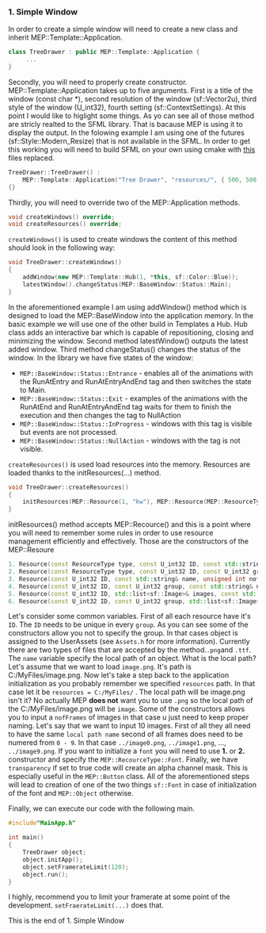 ### 1. Simple Window
In order to create a simple window will need to create a new class and inherit MEP::Template::Application. 
``` cpp
class TreeDrawer : public MEP::Template::Application {
     ...
}
```
Secondly, you will need to properly create constructor. MEP::Template::Application takes up to five arguments.
First is a title of the window (const char *), second resolution of the window (sf::Vector2u), third style of the window (U_int32), fourth setting (sf::ContextSettings). At this point I would like to higlight some things. As yo can see all of those method are stricly realted to the SFML library. That is bacause MEP is using it to display the output. In the folowing example I am using one of the futures (sf::Style::Modern_Resize) that is not available in the SFML. In order to get this working you will need to build SFML on your own using cmake with [this](https://github.com/Middle-Europe-Productions/MEP/tree/master/SFML_2.5.1_Changes) files replaced.
``` cpp
TreeDrawer::TreeDrawer() :
	MEP::Template::Application("Tree Drawer", "resources/", { 500, 500 }, sf::Style::Modern_Resize)
{}
```
Thirdly, you will need to override two of the MEP::Application methods.
```cpp
void createWindows() override;
void createResources() override;
```
```createWindows()``` is used to create windows the content of this method should look in the following way:
``` cpp
void TreeDrawer::createWindows()
{
    addWindow(new MEP::Template::Hub(1, *this, sf::Color::Blue));
    latestWindow().changeStatus(MEP::BaseWindow::Status::Main);
}
```
In the aforementioned example I am using addWindow() method which is designed to load the MEP::BaseWindow into the application memory. In the basic example we will use one of the other build in Templates a Hub. Hub class adds an interactive bar which is capable of repositioning, closing and minimizing the window. Second method latestWindow() outputs the latest added window. Third method changeStatus() changes the status of the window. In the library we have five states of the window:
 - ```MEP::BaseWindow::Status::Entrance``` - enables all of the animations with the RunAtEntry and RunAtEntryAndEnd tag and then switches the state to Main.
- ```MEP::BaseWindow::Status::Exit``` - examples of the animations with the RunAtEnd and RunAtEntryAndEnd tag waits for them to finish the execution and then changes the tag to NullAction
- ```MEP::BaseWindow::Status::InProgress``` - windows with this tag is visible but events are not processed.
- ```MEP::BaseWindow::Status::NullAction``` - windows with the tag is not visible.

```createResources()``` is used load resources into the memory. Resources are loaded thanks to the initResources(...) method.
``` cpp
void TreeDrawer::createResources()
{
    initResources(MEP::Resource(1, "kw"), MEP::Resource(MEP::ResourceType::Font, 1, "Arialn.ttf"));
}
```
initResources() method accepts MEP::Recource() and this is a point where you will need to remember some rules in order to use resource management efficiently and effectively. Those are the constructors of the MEP::Resoure
```cpp
1. Resource(const ResourceType type, const U_int32 ID, const std::string& name, unsigned int nofFrames = 1, bool transparency = false) :
2. Resource(const ResourceType type, const U_int32 ID, const U_int32 group, const std::string& name, unsigned int nofFrames = 1, bool transparency = false) :
3. Resource(const U_int32 ID, const std::string& name, unsigned int nofFrames = 1, bool transparency = false) :
4. Resource(const U_int32 ID, const U_int32 group, const std::string& name, unsigned int nofFrames = 1, bool transparency = false) :
5. Resource(const U_int32 ID, std::list<sf::Image>& images, const std::string& name, bool transparency = false) :
6. Resource(const U_int32 ID, const U_int32 group, std::list<sf::Image>& images, const std::string& name, bool transparency = false) :
```	
Let's consider some common variables. First of all each resource have it's ```ID```. The ```ID``` needs to be unique in every ```group```. As you can see some of the constructors allow you not to specify the group. In that cases object is assigned to the UserAssets (see ```Assets.h``` for more information). Currently there are two types of files that are accepted by the method.```.png```and ```.ttf```. The ```name``` variable specify the local path of an object. What is the local path? Let's assume that we want to load ```image.png```. It's path is C:/MyFiles/image.png. Now let's take a step back to the application initialization as you probably remember we specified ```resources``` path. In that case let it be ```resources = C:/MyFiles/``` . The local path will be image.png isn't it? No actually MEP **does not** want you to use ```.png``` so the local path of the C:/MyFiles/image.png will be ```image```. Some of the constructors allows you to input a ```nofFrames``` of images in that case u just need to keep proper naming. Let's say that we want to input 10 images. First of all they all need to have the same ```local path name``` second of all frames does need to be numered from ```0 - 9```. In that case ```../image0.png```,  ```../image1.png```, ...,  ```../image9.png```. If you want to initialize a ```font``` you will need to use **1.** or **2.** constructor and specify the ```MEP::RecourceType::Font```. Finally, we have ```transparency``` if set to true code will create an alpha channel mask. This is especially useful in the ```MEP::Button``` class. All of the aforementioned steps will lead to creation of one of the two things ```sf::Font``` in case of initialization of the font and ```MEP::Object``` otherwise.

Finally, we can execute our code with the following main.
```cpp
#include"MainApp.h"

int main()
{
	TreeDrawer object;
	object.initApp();
	object.setFramerateLimit(120);
	object.run();
}
```
I highly, recommend you to limit your framerate at some point of the development. ```setFraerateLimit(...)``` does that.

This is the end of 1. Simple Window 